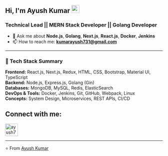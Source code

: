 ## Hi, I'm Ayush Kumar <img src="https://media.giphy.com/media/hvRJCLFzcasrR4ia7z/giphy.gif" width="25px">
### Technical Lead || MERN Stack Developer || Golang Developer

- 💬 Ask me about **Node.js**, **Golang**, **Next.js**, **React.js**, **Docker**, **Jenkins**
- 📫 How to reach me: **kumarayush731@gmail.com**

---

### 🧠 Tech Stack Summary

**Frontend:** React.js, Next.js, Redux, HTML, CSS, Bootstrap, Material UI, TypeScript  
**Backend:** Node.js, Express.js, Golang (Gin)  
**Databases:** MongoDB, MySQL, Redis, ElasticSearch  
**DevOps & Tools:** Docker, Jenkins, Git, GitHub, Webpack, Linux  
**Concepts:** System Design, Microservices, REST APIs, CI/CD  


<h2 align="left">Connect with me:</h2>
<p align="left">
<a href="https://linkedin.com/in/ayush731" target="_blank">
<img align="center" src="https://cdn.jsdelivr.net/gh/devicons/devicon/icons/linkedin/linkedin-original.svg" alt="ayush731" height="40" width="40" />
</a>
</p>

---

⭐️ From [Ayush Kumar](https://github.com/ayushkumar731)
